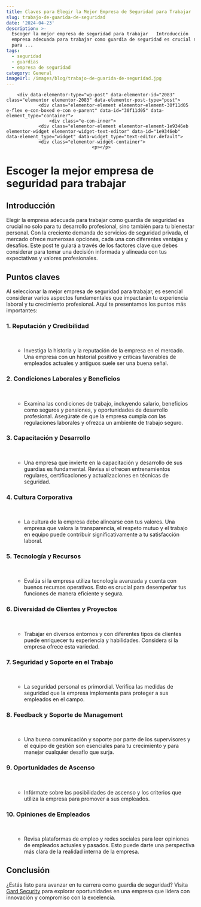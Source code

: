 ```yaml
---
title: Claves para Elegir la Mejor Empresa de Seguridad para Trabajar
slug: trabajo-de-guarida-de-seguridad
date: '2024-04-23'
description: >-
  Escoger la mejor empresa de seguridad para trabajar   Introducción   Elegir la
  empresa adecuada para trabajar como guardia de seguridad es crucial no solo
  para ...
tags:
  - seguridad
  - guardias
  - empresa de seguridad
category: General
imageUrl: /images/blog/trabajo-de-guarida-de-seguridad.jpg
---
```


		<div data-elementor-type="wp-post" data-elementor-id="2083" class="elementor elementor-2083" data-elementor-post-type="post">
				<div class="elementor-element elementor-element-30f11d05 e-flex e-con-boxed e-con e-parent" data-id="30f11d05" data-element_type="container">
					<div class="e-con-inner">
				<div class="elementor-element elementor-element-1e9346eb elementor-widget elementor-widget-text-editor" data-id="1e9346eb" data-element_type="widget" data-widget_type="text-editor.default">
				<div class="elementor-widget-container">
									<p></p>
<h1 class="wp-block-heading">Escoger la mejor empresa de seguridad para trabajar</h1>
<p></p>
<p></p>
<h2 class="wp-block-heading">Introducción</h2>
<p></p>
<p></p>
<p>Elegir la empresa adecuada para trabajar como guardia de seguridad es crucial no solo para tu desarrollo profesional, sino también para tu bienestar personal. Con la creciente demanda de servicios de seguridad privada, el mercado ofrece numerosas opciones, cada una con diferentes ventajas y desafíos. Este post te guiará a través de los factores clave que debes considerar para tomar una decisión informada y alineada con tus expectativas y valores profesionales.</p>
<p></p>
<p></p>
<h2 class="wp-block-heading">Puntos claves</h2>
<p></p>
<p></p>
<p>Al seleccionar la mejor empresa de seguridad para trabajar, es esencial considerar varios aspectos fundamentales que impactarán tu experiencia laboral y tu crecimiento profesional. Aquí te presentamos los puntos más importantes:</p>
<p></p>
<p></p>
<h3 class="wp-block-heading">1. <strong>Reputación y Credibilidad</strong></h3>
<p></p>
<p></p>
<ul class="wp-block-list">
<li style="list-style-type: none;">
<ul></ul>
</li>
</ul>
<p> </p>
<ul>
<li style="list-style-type: none;">
<ul>
<li>Investiga la historia y la reputación de la empresa en el mercado. Una empresa con un historial positivo y críticas favorables de empleados actuales y antiguos suele ser una buena señal.</li>
</ul>
</li>
</ul>
<p></p>
<p></p>
<p></p>
<h3 class="wp-block-heading">2. <strong>Condiciones Laborales y Beneficios</strong></h3>
<p></p>
<p></p>
<ul class="wp-block-list">
<li style="list-style-type: none;">
<ul></ul>
</li>
</ul>
<p> </p>
<ul>
<li style="list-style-type: none;">
<ul>
<li>Examina las condiciones de trabajo, incluyendo salario, beneficios como seguros y pensiones, y oportunidades de desarrollo profesional. Asegúrate de que la empresa cumpla con las regulaciones laborales y ofrezca un ambiente de trabajo seguro.</li>
</ul>
</li>
</ul>
<p></p>
<p></p>
<p></p>
<h3 class="wp-block-heading">3. <strong>Capacitación y Desarrollo</strong></h3>
<p></p>
<p></p>
<ul class="wp-block-list">
<li style="list-style-type: none;">
<ul></ul>
</li>
</ul>
<p> </p>
<ul>
<li style="list-style-type: none;">
<ul>
<li>Una empresa que invierte en la capacitación y desarrollo de sus guardias es fundamental. Revisa si ofrecen entrenamientos regulares, certificaciones y actualizaciones en técnicas de seguridad.</li>
</ul>
</li>
</ul>
<p></p>
<p></p>
<p></p>
<h3 class="wp-block-heading">4. <strong>Cultura Corporativa</strong></h3>
<p></p>
<p></p>
<ul class="wp-block-list">
<li style="list-style-type: none;">
<ul></ul>
</li>
</ul>
<p> </p>
<ul>
<li style="list-style-type: none;">
<ul>
<li>La cultura de la empresa debe alinearse con tus valores. Una empresa que valora la transparencia, el respeto mutuo y el trabajo en equipo puede contribuir significativamente a tu satisfacción laboral.</li>
</ul>
</li>
</ul>
<p></p>
<p></p>
<p></p>
<h3 class="wp-block-heading">5. <strong>Tecnología y Recursos</strong></h3>
<p></p>
<p></p>
<ul class="wp-block-list">
<li style="list-style-type: none;">
<ul></ul>
</li>
</ul>
<p> </p>
<ul>
<li style="list-style-type: none;">
<ul>
<li>Evalúa si la empresa utiliza tecnología avanzada y cuenta con buenos recursos operativos. Esto es crucial para desempeñar tus funciones de manera eficiente y segura.</li>
</ul>
</li>
</ul>
<p></p>
<p></p>
<p></p>
<h3 class="wp-block-heading">6. <strong>Diversidad de Clientes y Proyectos</strong></h3>
<p></p>
<p></p>
<ul class="wp-block-list">
<li style="list-style-type: none;">
<ul></ul>
</li>
</ul>
<p> </p>
<ul>
<li style="list-style-type: none;">
<ul>
<li>Trabajar en diversos entornos y con diferentes tipos de clientes puede enriquecer tu experiencia y habilidades. Considera si la empresa ofrece esta variedad.</li>
</ul>
</li>
</ul>
<p></p>
<p></p>
<p></p>
<h3 class="wp-block-heading">7. <strong>Seguridad y Soporte en el Trabajo</strong></h3>
<p></p>
<p></p>
<ul class="wp-block-list">
<li style="list-style-type: none;">
<ul></ul>
</li>
</ul>
<p> </p>
<ul>
<li style="list-style-type: none;">
<ul>
<li>La seguridad personal es primordial. Verifica las medidas de seguridad que la empresa implementa para proteger a sus empleados en el campo.</li>
</ul>
</li>
</ul>
<p></p>
<p></p>
<p></p>
<h3 class="wp-block-heading">8. <strong>Feedback y Soporte de Management</strong></h3>
<p></p>
<p></p>
<ul class="wp-block-list">
<li style="list-style-type: none;">
<ul></ul>
</li>
</ul>
<p> </p>
<ul>
<li style="list-style-type: none;">
<ul>
<li>Una buena comunicación y soporte por parte de los supervisores y el equipo de gestión son esenciales para tu crecimiento y para manejar cualquier desafío que surja.</li>
</ul>
</li>
</ul>
<p></p>
<p></p>
<p></p>
<h3 class="wp-block-heading">9. <strong>Oportunidades de Ascenso</strong></h3>
<p></p>
<p></p>
<ul class="wp-block-list">
<li style="list-style-type: none;">
<ul></ul>
</li>
</ul>
<p> </p>
<ul>
<li style="list-style-type: none;">
<ul>
<li>Infórmate sobre las posibilidades de ascenso y los criterios que utiliza la empresa para promover a sus empleados.</li>
</ul>
</li>
</ul>
<p></p>
<p></p>
<p></p>
<h3 class="wp-block-heading">10. <strong>Opiniones de Empleados</strong></h3>
<p></p>
<p></p>
<ul class="wp-block-list">
<li style="list-style-type: none;">
<ul></ul>
</li>
</ul>
<p> </p>
<ul>
<li style="list-style-type: none;">
<ul>
<li>Revisa plataformas de empleo y redes sociales para leer opiniones de empleados actuales y pasados. Esto puede darte una perspectiva más clara de la realidad interna de la empresa.</li>
</ul>
</li>
</ul>
<p></p>
<p></p>
<p></p>
<h2 class="wp-block-heading">Conclusión</h2>
<p></p>
<p></p>
<p>¿Estás listo para avanzar en tu carrera como guardia de seguridad? Visita <a href="https://gard.cl/" rel="noopener noreferrer" target="_blank">Gard Security</a> para explorar oportunidades en una empresa que lidera con innovación y compromiso con la excelencia.</p>
<p></p>
<p></p>
<p></p>
<p><!-- /wp:list --></p>								</div>
				</div>
					</div>
				</div>
				</div>
		
